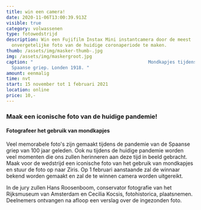 ```yaml
---
title: win een camera!
date: 2020-11-06T13:00:39.913Z
visible: true
category: volwassenen
type: fotowedstrijd
description: Win een Fujifilm Instax Mini instantcamera door de meest
  onvergetelijke foto van de huidige coronaperiode te maken.
thumb: /assets/img/masker-thumb-.jpg
img: /assets/img/maskergroot.jpg
caption: "                                           Mondkapjes tijdens de
  Spaanse griep. Londen 1918. "
amount: eenmalig
time: nvt
start: 15 november tot 1 februari 2021
location: online
price: 10,-
---
```

### Maak een iconische foto van de huidige pandemie!

#### Fotografeer het gebruik van mondkapjes

Veel memorabele foto's zijn gemaakt tijdens de pandemie van de Spaanse griep van 100 jaar geleden. Ook nu tijdens de huidige pandemie worden veel momenten die ons zullen herinneren aan deze tijd in beeld gebracht. Maak voor de wedstrijd een iconische foto van het gebruik van mondkapjes en stuur de foto op naar Ziris. Op 1 februari aanstaande zal de winnaar bekend worden gemaakt en zal de te winnen camera worden uitgereikt.

In de jury zullen Hans Roosenboom, conservator fotografie van het Rijksmuseum van Amsterdam en Cecilia Kocsis, fotohistorica, plaatsnemen.  Deelnemers ontvangen na afloop een verslag over de ingezonden foto.